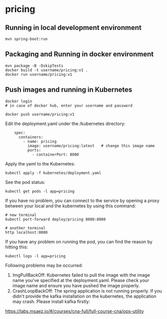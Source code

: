 # pricing

## Running in local development environment

```
mvn spring-boot:run
```

## Packaging and Running in docker environment

```
mvn package -B -DskipTests
docker build -t username/pricing:v1 .
docker run username/pricing:v1
```

## Push images and running in Kubernetes

```
docker login 
# in case of docker hub, enter your username and password

docker push username/pricing:v1
```

Edit the deployment.yaml under the /kubernetes directory:
```
    spec:
      containers:
        - name: pricing
          image: username/pricing:latest   # change this image name
          ports:
            - containerPort: 8080

```

Apply the yaml to the Kubernetes:
```
kubectl apply -f kubernetes/deployment.yaml
```

See the pod status:
```
kubectl get pods -l app=pricing
```

If you have no problem, you can connect to the service by opening a proxy between your local and the kubernetes by using this command:
```
# new terminal
kubectl port-forward deploy/pricing 8080:8080

# another terminal
http localhost:8080
```

If you have any problem on running the pod, you can find the reason by hitting this:
```
kubectl logs -l app=pricing
```

Following problems may be occurred:

1. ImgPullBackOff:  Kubernetes failed to pull the image with the image name you've specified at the deployment.yaml. Please check your image name and ensure you have pushed the image properly.
1. CrashLoopBackOff: The spring application is not running properly. If you didn't provide the kafka installation on the kubernetes, the application may crash. Please install kafka firstly:

https://labs.msaez.io/#/courses/cna-full/full-course-cna/ops-utility

